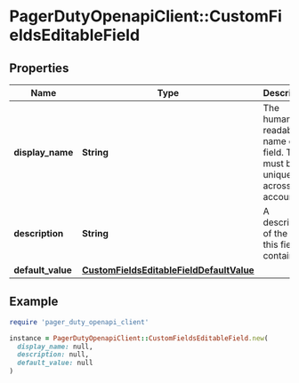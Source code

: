 # PagerDutyOpenapiClient::CustomFieldsEditableField

## Properties

| Name | Type | Description | Notes |
| ---- | ---- | ----------- | ----- |
| **display_name** | **String** | The human-readable name of the field. This must be unique across an account. | [optional] |
| **description** | **String** | A description of the data this field contains. | [optional] |
| **default_value** | [**CustomFieldsEditableFieldDefaultValue**](CustomFieldsEditableFieldDefaultValue.md) |  | [optional] |

## Example

```ruby
require 'pager_duty_openapi_client'

instance = PagerDutyOpenapiClient::CustomFieldsEditableField.new(
  display_name: null,
  description: null,
  default_value: null
)
```

